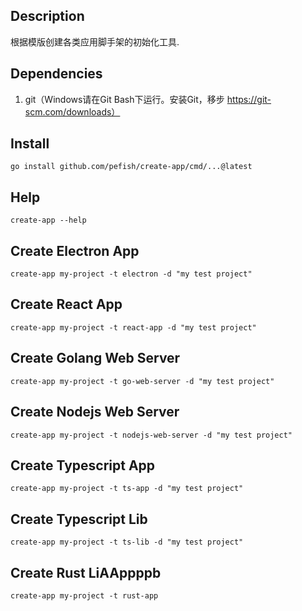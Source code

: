 ## Description

根据模版创建各类应用脚手架的初始化工具.

## Dependencies

1. git（Windows请在Git Bash下运行。安装Git，移步 https://git-scm.com/downloads）

## Install

```shell
go install github.com/pefish/create-app/cmd/...@latest
```

## Help

```shell
create-app --help
```

## Create Electron App

```shell
create-app my-project -t electron -d "my test project"
```

## Create React App

```shell
create-app my-project -t react-app -d "my test project"
```

## Create Golang Web Server

```shell
create-app my-project -t go-web-server -d "my test project"
```

## Create Nodejs Web Server

```shell
create-app my-project -t nodejs-web-server -d "my test project"
```

## Create Typescript App

```shell
create-app my-project -t ts-app -d "my test project"
```

## Create Typescript Lib

```shell
create-app my-project -t ts-lib -d "my test project"
```

## Create Rust LiAAppppb

```shell
create-app my-project -t rust-app
```

